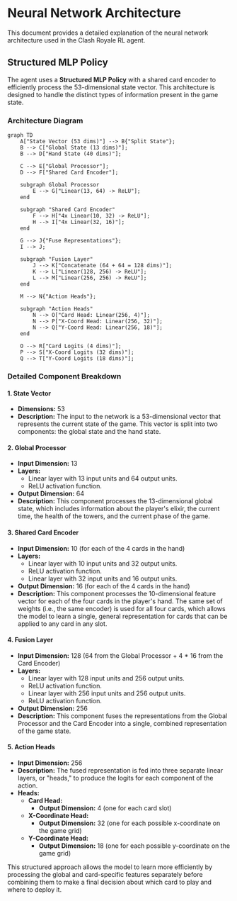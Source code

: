 # Neural Network Architecture

This document provides a detailed explanation of the neural network architecture used in the Clash Royale RL agent.

## Structured MLP Policy

The agent uses a **Structured MLP Policy** with a shared card encoder to efficiently process the 53-dimensional state vector. This architecture is designed to handle the distinct types of information present in the game state.

### Architecture Diagram

```mermaid
graph TD
    A["State Vector (53 dims)"] --> B{"Split State"};
    B --> C["Global State (13 dims)"];
    B --> D["Hand State (40 dims)"];

    C --> E["Global Processor"];
    D --> F["Shared Card Encoder"];

    subgraph Global Processor
        E --> G["Linear(13, 64) -> ReLU"];
    end

    subgraph "Shared Card Encoder"
        F --> H["4x Linear(10, 32) -> ReLU"];
        H --> I["4x Linear(32, 16)"];
    end

    G --> J{"Fuse Representations"};
    I --> J;

    subgraph "Fusion Layer"
        J --> K["Concatenate (64 + 64 = 128 dims)"];
        K --> L["Linear(128, 256) -> ReLU"];
        L --> M["Linear(256, 256) -> ReLU"];
    end

    M --> N{"Action Heads"};

    subgraph "Action Heads"
        N --> O["Card Head: Linear(256, 4)"];
        N --> P["X-Coord Head: Linear(256, 32)"];
        N --> Q["Y-Coord Head: Linear(256, 18)"];
    end

    O --> R["Card Logits (4 dims)"];
    P --> S["X-Coord Logits (32 dims)"];
    Q --> T["Y-Coord Logits (18 dims)"];
```

### Detailed Component Breakdown

#### 1. State Vector

*   **Dimensions:** 53
*   **Description:** The input to the network is a 53-dimensional vector that represents the current state of the game. This vector is split into two components: the global state and the hand state.

#### 2. Global Processor

*   **Input Dimension:** 13
*   **Layers:**
    *   Linear layer with 13 input units and 64 output units.
    *   ReLU activation function.
*   **Output Dimension:** 64
*   **Description:** This component processes the 13-dimensional global state, which includes information about the player's elixir, the current time, the health of the towers, and the current phase of the game.

#### 3. Shared Card Encoder

*   **Input Dimension:** 10 (for each of the 4 cards in the hand)
*   **Layers:**
    *   Linear layer with 10 input units and 32 output units.
    *   ReLU activation function.
    *   Linear layer with 32 input units and 16 output units.
*   **Output Dimension:** 16 (for each of the 4 cards in the hand)
*   **Description:** This component processes the 10-dimensional feature vector for each of the four cards in the player's hand. The same set of weights (i.e., the same encoder) is used for all four cards, which allows the model to learn a single, general representation for cards that can be applied to any card in any slot.

#### 4. Fusion Layer

*   **Input Dimension:** 128 (64 from the Global Processor + 4 \* 16 from the Card Encoder)
*   **Layers:**
    *   Linear layer with 128 input units and 256 output units.
    *   ReLU activation function.
    *   Linear layer with 256 input units and 256 output units.
    *   ReLU activation function.
*   **Output Dimension:** 256
*   **Description:** This component fuses the representations from the Global Processor and the Card Encoder into a single, combined representation of the game state.

#### 5. Action Heads

*   **Input Dimension:** 256
*   **Description:** The fused representation is fed into three separate linear layers, or "heads," to produce the logits for each component of the action.
*   **Heads:**
    *   **Card Head:**
        *   **Output Dimension:** 4 (one for each card slot)
    *   **X-Coordinate Head:**
        *   **Output Dimension:** 32 (one for each possible x-coordinate on the game grid)
    *   **Y-Coordinate Head:**
        *   **Output Dimension:** 18 (one for each possible y-coordinate on the game grid)

This structured approach allows the model to learn more efficiently by processing the global and card-specific features separately before combining them to make a final decision about which card to play and where to deploy it.
